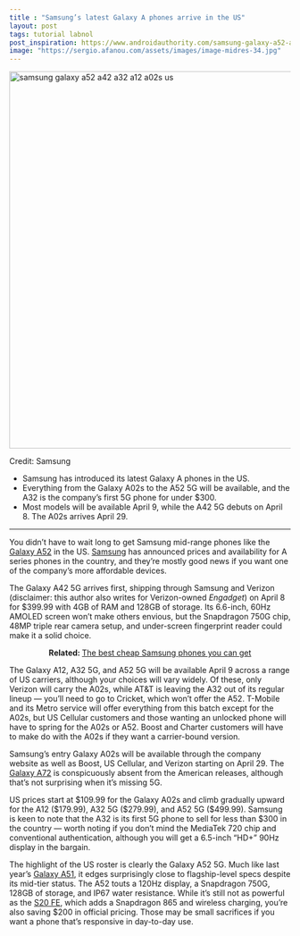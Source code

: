 ```yaml
---
title : "Samsung’s latest Galaxy A phones arrive in the US"
layout: post
tags: tutorial labnol
post_inspiration: https://www.androidauthority.com/samsung-galaxy-a52-a42-a32-us-availability-price-1215227/
image: "https://sergio.afanou.com/assets/images/image-midres-34.jpg"
---
```


<p><html><body><img class="size-large wp-image-1216032 noname aa-img" title="samsung galaxy a52 a42 a32 a12 a02s us" src="https://cdn57.androidauthority.net/wp-content/uploads/2021/04/samsung-galaxy-a52-a42-a32-a12-a02s-us-1200x675.jpg" alt="samsung galaxy a52 a42 a32 a12 a02s us" width="1200" height="675" data-attachment-id="1216032" srcset="https://cdn57.androidauthority.net/wp-content/uploads/2021/04/samsung-galaxy-a52-a42-a32-a12-a02s-us-1200x675.jpg 1200w, https://cdn57.androidauthority.net/wp-content/uploads/2021/04/samsung-galaxy-a52-a42-a32-a12-a02s-us-300x170.jpg 300w, https://cdn57.androidauthority.net/wp-content/uploads/2021/04/samsung-galaxy-a52-a42-a32-a12-a02s-us-768x432.jpg 768w, https://cdn57.androidauthority.net/wp-content/uploads/2021/04/samsung-galaxy-a52-a42-a32-a12-a02s-us-1536x864.jpg 1536w, https://cdn57.androidauthority.net/wp-content/uploads/2021/04/samsung-galaxy-a52-a42-a32-a12-a02s-us-16x9.jpg 16w, https://cdn57.androidauthority.net/wp-content/uploads/2021/04/samsung-galaxy-a52-a42-a32-a12-a02s-us-32x18.jpg 32w, https://cdn57.androidauthority.net/wp-content/uploads/2021/04/samsung-galaxy-a52-a42-a32-a12-a02s-us-28x16.jpg 28w, https://cdn57.androidauthority.net/wp-content/uploads/2021/04/samsung-galaxy-a52-a42-a32-a12-a02s-us-56x32.jpg 56w, https://cdn57.androidauthority.net/wp-content/uploads/2021/04/samsung-galaxy-a52-a42-a32-a12-a02s-us-64x36.jpg 64w, https://cdn57.androidauthority.net/wp-content/uploads/2021/04/samsung-galaxy-a52-a42-a32-a12-a02s-us-712x400.jpg 712w, https://cdn57.androidauthority.net/wp-content/uploads/2021/04/samsung-galaxy-a52-a42-a32-a12-a02s-us-1000x563.jpg 1000w, https://cdn57.androidauthority.net/wp-content/uploads/2021/04/samsung-galaxy-a52-a42-a32-a12-a02s-us-792x446.jpg 792w, https://cdn57.androidauthority.net/wp-content/uploads/2021/04/samsung-galaxy-a52-a42-a32-a12-a02s-us-1280x720.jpg 1280w, https://cdn57.androidauthority.net/wp-content/uploads/2021/04/samsung-galaxy-a52-a42-a32-a12-a02s-us-840x472.jpg 840w, https://cdn57.androidauthority.net/wp-content/uploads/2021/04/samsung-galaxy-a52-a42-a32-a12-a02s-us-1340x754.jpg 1340w, https://cdn57.androidauthority.net/wp-content/uploads/2021/04/samsung-galaxy-a52-a42-a32-a12-a02s-us-770x433.jpg 770w, https://cdn57.androidauthority.net/wp-content/uploads/2021/04/samsung-galaxy-a52-a42-a32-a12-a02s-us-356x200.jpg 356w, https://cdn57.androidauthority.net/wp-content/uploads/2021/04/samsung-galaxy-a52-a42-a32-a12-a02s-us-675x380.jpg 675w, https://cdn57.androidauthority.net/wp-content/uploads/2021/04/samsung-galaxy-a52-a42-a32-a12-a02s-us.jpg 1920w" sizes="(max-width: 1200px) 100vw, 1200px" /></p>
<div class="aa-img-source-credit">
<div class="aa-img-source-and-credit full">
<div class="aa-img-source text-right"><span>Credit:</span> Samsung</div>
</div>
</div>
<div class="aa_tldr_text">
<ul>
<li>Samsung has introduced its latest Galaxy A phones in the US.</li>
<li>Everything from the Galaxy A02s to the A52 5G will be available, and the A32 is the company&#8217;s first 5G phone for under $300.</li>
<li>Most models will be available April 9, while the A42 5G debuts on April 8. The A02s arrives April 29.</li>
</ul>
</div><hr>
<p>You didn&#8217;t have to wait long to get Samsung mid-range phones like the <a href="https://www.androidauthority.com/samsung-galaxy-a52-1184187/">Galaxy A52</a> in the US. <a href="https://news.samsung.com/us/samsung-introduces-galaxy-a-series-for-the-u-s/">Samsung</a> has announced prices and availability for A series phones in the country, and they&#8217;re mostly good news if you want one of the company&#8217;s more affordable devices.</p>
<p>The Galaxy A42 5G arrives first, shipping through Samsung and Verizon (disclaimer: this author also writes for Verizon-owned <em>Engadget</em>) on April 8 for $399.99 with 4GB of RAM and 128GB of storage. Its 6.6-inch, 60Hz AMOLED screen won&#8217;t make others envious, but the Snapdragon 750G chip, 48MP triple rear camera setup, and under-screen fingerprint reader could make it a solid choice.</p>
<p style="text-align: center;"><strong>Related: </strong><a href="https://www.androidauthority.com/best-cheap-samsung-phones-772224/">The best cheap Samsung phones you can get</a></p>
<p>The Galaxy A12, A32 5G, and A52 5G will be available April 9 across a range of US carriers, although your choices will vary widely. Of these, only Verizon will carry the A02s, while AT&amp;T is leaving the A32 out of its regular lineup — you&#8217;ll need to go to Cricket, which won&#8217;t offer the A52. T-Mobile and its Metro service will offer everything from this batch except for the A02s, but US Cellular customers and those wanting an unlocked phone will have to spring for the A02s or A52. Boost and Charter customers will have to make do with the A02s if they want a carrier-bound version.</p>
<p>Samsung&#8217;s entry Galaxy A02s will be available through the company website as well as Boost, US Cellular, and Verizon starting on April 29. The <a href="https://www.androidauthority.com/samsung-galaxy-a72-launch-1209112/">Galaxy A72</a> is conspicuously absent from the American releases, although that&#8217;s not surprising when it&#8217;s missing 5G.</p>
<p>US prices start at $109.99 for the Galaxy A02s and climb gradually upward for the A12 ($179.99), A32 5G ($279.99), and A52 5G ($499.99). Samsung is keen to note that the A32 is its first 5G phone to sell for less than $300 in the country — worth noting if you don&#8217;t mind the MediaTek 720 chip and conventional authentication, although you will get a 6.5-inch &#8220;HD+&#8221; 90Hz display in the bargain.</p>
<p>The highlight of the US roster is clearly the Galaxy A52 5G. Much like last year&#8217;s <a href="https://www.androidauthority.com/samsung-galaxy-a51-review-1123474/">Galaxy A51</a>, it edges surprisingly close to flagship-level specs despite its mid-tier status. The A52 touts a 120Hz display, a Snapdragon 750G, 128GB of storage, and IP67 water resistance. While it&#8217;s still not as powerful as the <a href="https://www.androidauthority.com/samsung-galaxy-s20-fan-edition-1128056/">S20 FE</a>, which adds a Snapdragon 865 and wireless charging, you&#8217;re also saving $200 in official pricing. Those may be small sacrifices if you want a phone that&#8217;s responsive in day-to-day use.</p>
</body></html></p>
